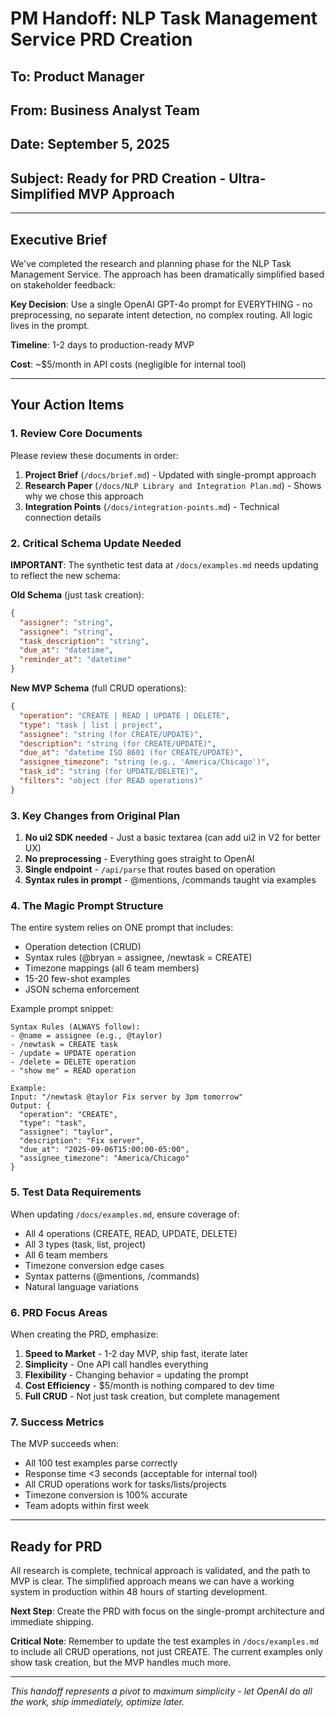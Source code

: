 # PM Handoff: NLP Task Management Service PRD Creation

## To: Product Manager
## From: Business Analyst Team
## Date: September 5, 2025
## Subject: Ready for PRD Creation - Ultra-Simplified MVP Approach

---

## Executive Brief

We've completed the research and planning phase for the NLP Task Management Service. The approach has been dramatically simplified based on stakeholder feedback:

**Key Decision**: Use a single OpenAI GPT-4o prompt for EVERYTHING - no preprocessing, no separate intent detection, no complex routing. All logic lives in the prompt.

**Timeline**: 1-2 days to production-ready MVP

**Cost**: ~$5/month in API costs (negligible for internal tool)

---

## Your Action Items

### 1. Review Core Documents

Please review these documents in order:
1. **Project Brief** (`/docs/brief.md`) - Updated with single-prompt approach
2. **Research Paper** (`/docs/NLP Library and Integration Plan.md`) - Shows why we chose this approach
3. **Integration Points** (`/docs/integration-points.md`) - Technical connection details

### 2. Critical Schema Update Needed

**IMPORTANT**: The synthetic test data at `/docs/examples.md` needs updating to reflect the new schema:

**Old Schema** (just task creation):
```json
{
  "assigner": "string",
  "assignee": "string",
  "task_description": "string",
  "due_at": "datetime",
  "reminder_at": "datetime"
}
```

**New MVP Schema** (full CRUD operations):
```json
{
  "operation": "CREATE | READ | UPDATE | DELETE",
  "type": "task | list | project",
  "assignee": "string (for CREATE/UPDATE)",
  "description": "string (for CREATE/UPDATE)",
  "due_at": "datetime ISO 8601 (for CREATE/UPDATE)",
  "assignee_timezone": "string (e.g., 'America/Chicago')",
  "task_id": "string (for UPDATE/DELETE)",
  "filters": "object (for READ operations)"
}
```

### 3. Key Changes from Original Plan

1. **No ui2 SDK needed** - Just a basic textarea (can add ui2 in V2 for better UX)
2. **No preprocessing** - Everything goes straight to OpenAI
3. **Single endpoint** - `/api/parse` that routes based on operation
4. **Syntax rules in prompt** - @mentions, /commands taught via examples

### 4. The Magic Prompt Structure

The entire system relies on ONE prompt that includes:
- Operation detection (CRUD)
- Syntax rules (@bryan = assignee, /newtask = CREATE)
- Timezone mappings (all 6 team members)
- 15-20 few-shot examples
- JSON schema enforcement

Example prompt snippet:
```
Syntax Rules (ALWAYS follow):
- @name = assignee (e.g., @taylor)
- /newtask = CREATE task
- /update = UPDATE operation
- /delete = DELETE operation
- "show me" = READ operation

Example:
Input: "/newtask @taylor Fix server by 3pm tomorrow"
Output: {
  "operation": "CREATE",
  "type": "task",
  "assignee": "taylor",
  "description": "Fix server",
  "due_at": "2025-09-06T15:00:00-05:00",
  "assignee_timezone": "America/Chicago"
}
```

### 5. Test Data Requirements

When updating `/docs/examples.md`, ensure coverage of:
- All 4 operations (CREATE, READ, UPDATE, DELETE)
- All 3 types (task, list, project)
- All 6 team members
- Timezone conversion edge cases
- Syntax patterns (@mentions, /commands)
- Natural language variations

### 6. PRD Focus Areas

When creating the PRD, emphasize:

1. **Speed to Market** - 1-2 day MVP, ship fast, iterate later
2. **Simplicity** - One API call handles everything
3. **Flexibility** - Changing behavior = updating the prompt
4. **Cost Efficiency** - $5/month is nothing compared to dev time
5. **Full CRUD** - Not just task creation, but complete management

### 7. Success Metrics

The MVP succeeds when:
- All 100 test examples parse correctly
- Response time <3 seconds (acceptable for internal tool)
- All CRUD operations work for tasks/lists/projects
- Timezone conversion is 100% accurate
- Team adopts within first week

---

## Ready for PRD

All research is complete, technical approach is validated, and the path to MVP is clear. The simplified approach means we can have a working system in production within 48 hours of starting development.

**Next Step**: Create the PRD with focus on the single-prompt architecture and immediate shipping.

**Critical Note**: Remember to update the test examples in `/docs/examples.md` to include all CRUD operations, not just CREATE. The current examples only show task creation, but the MVP handles much more.

---

*This handoff represents a pivot to maximum simplicity - let OpenAI do all the work, ship immediately, optimize later.*